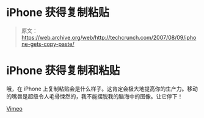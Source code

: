 # iPhone 获得复制粘贴

> 原文：<https://web.archive.org/web/http://techcrunch.com/2007/08/09/iphone-gets-copy-paste/>

# iPhone 获得复制和粘贴

哦，在 iPhone 上复制粘贴会是什么样子。这肯定会极大地提高你的生产力。移动的嘴唇是超级令人毛骨悚然的，我不能摆脱我的脑海中的图像。让它停下！

[Vimeo](https://web.archive.org/web/20130628171348/http://vimeo.com/266383)